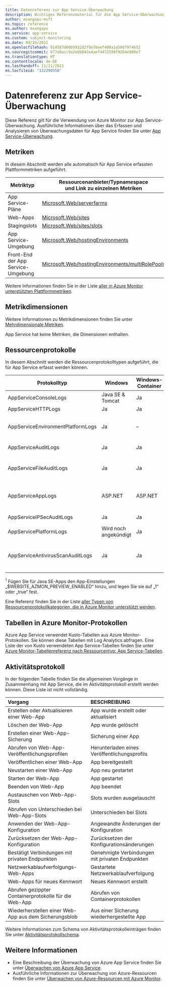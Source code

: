 ```yaml
---
title: Datenreferenz zur App Service-Überwachung
description: Wichtiges Referenzmaterial für die App Service-Überwachung
author: msangapu-msft
ms.topic: reference
ms.author: msangapu
ms.service: app-service
ms.custom: subject-monitoring
ms.date: 04/16/2021
ms.openlocfilehash: 914587d60b5932d2f9af6eef400a1a5067974652
ms.sourcegitcommit: 677e8acc9a2e8b842e4aef4472599f9264e989e7
ms.translationtype: HT
ms.contentlocale: de-DE
ms.lasthandoff: 11/11/2021
ms.locfileid: "132290550"
---
```

# <a name="monitoring-app-service-data-reference"></a>Datenreferenz zur App Service-Überwachung

Diese Referenz gilt für die Verwendung von Azure Monitor zur App Service-Überwachung. Ausführliche Informationen über das Erfassen und Analysieren von Überwachungsdaten für App Service finden Sie unter [App Service-Überwachung](monitor-app-service.md).

## <a name="metrics"></a>Metriken

In diesem Abschnitt werden alle automatisch für App Service erfassten Plattformmetriken aufgeführt.  

|Metriktyp | Ressourcenanbieter/Typnamespace<br/> und Link zu einzelnen Metriken |
|-------|-----|
| App Service-Pläne | [Microsoft.Web/serverfarms](../azure-monitor/essentials/metrics-supported.md#microsoftwebserverfarms)
| Web-Apps | [Microsoft.Web/sites](../azure-monitor/essentials/metrics-supported.md#microsoftwebsites) |
| Stagingslots | [Microsoft.Web/sites/slots](../azure-monitor/essentials/metrics-supported.md#microsoftwebsitesslots) 
| App Service-Umgebung | [Microsoft.Web/hostingEnvironments](../azure-monitor/essentials/metrics-supported.md#microsoftwebhostingenvironments)
| Front-End der App Service-Umgebung | [Microsoft.Web/hostingEnvironments/multiRolePools](../azure-monitor/essentials/metrics-supported.md#microsoftwebhostingenvironmentsmultirolepools)


Weitere Informationen finden Sie in der Liste [aller in Azure Monitor unterstützten Plattformmetriken](../azure-monitor/essentials/metrics-supported.md).


## <a name="metric-dimensions"></a>Metrikdimensionen

Weitere Informationen zu Metrikdimensionen finden Sie unter [Mehrdimensionale Metriken](../azure-monitor/essentials/data-platform-metrics.md#multi-dimensional-metrics).

App Service hat keine Metriken, die Dimensionen enthalten.

## <a name="resource-logs"></a>Ressourcenprotokolle

In diesem Abschnitt werden die Ressourcenprotokolltypen aufgeführt, die für App Service erfasst werden können. 

| Protokolltyp | Windows | Windows-Container | Linux | Linux-Container | BESCHREIBUNG |
|-|-|-|-|-|-|
| AppServiceConsoleLogs | Java SE & Tomcat | Ja | Ja | Ja | Standardausgabe und Standardfehler |
| AppServiceHTTPLogs | Ja | Ja | Ja | Ja | Webserverprotokolle |
| AppServiceEnvironmentPlatformLogs | Ja | – | Ja | Ja | App Service-Umgebung: Skalierung, Konfigurationsänderungen und Statusprotokolle|
| AppServiceAuditLogs | Ja | Ja | Ja | Ja | Anmeldeaktivität per FTP und Kudu |
| AppServiceFileAuditLogs | Ja | Ja | Wird noch angekündigt | Wird noch angekündigt | Dateiänderungen am Websiteinhalt; **nur für Premium-Tarif und höher verfügbar** |
| AppServiceAppLogs | ASP.NET | ASP.NET | Java SE und Tomcat Images <sup>1</sup> | Java SE und Tomcat Blessed Images <sup>1</sup> | Anwendungsprotokolle |
| AppServiceIPSecAuditLogs  | Ja | Ja | Ja | Ja | Anforderungen von IP-Regeln |
| AppServicePlatformLogs  | Wird noch angekündigt | Ja | Ja | Ja | Containervorgangsprotokolle |
| AppServiceAntivirusScanAuditLogs | Ja | Ja | Ja | Ja | [Protokolle von Antiviren-Scans](https://azure.github.io/AppService/2020/12/09/AzMon-AppServiceAntivirusScanAuditLogs.html) mit Microsoft Defender für Cloud; **nur verfügbar für Premium-Abonnements** | 

<sup>1</sup> Fügen Sie für Java SE-Apps den App-Einstellungen „$WEBSITE_AZMON_PREVIEW_ENABLED“ hinzu, und legen Sie sie auf „1“ oder „true“ fest.

Eine Referenz finden Sie in der Liste [aller Typen von Ressourcenprotokollkategorien, die in Azure Monitor unterstützt werden](../azure-monitor/essentials/resource-logs-schema.md).

## <a name="azure-monitor-logs-tables"></a>Tabellen in Azure Monitor-Protokollen

Azure App Service verwendet Kusto-Tabellen aus Azure Monitor-Protokollen. Sie können diese Tabellen mit Log Analytics abfragen. Eine Liste der von Kusto verwendeten App Service-Tabellen finden Sie unter [Azure Monitor-Tabellenreferenz nach Ressourcentyp: App Service-Tabellen](/azure/azure-monitor/reference/tables/tables-resourcetype#app-services). 

## <a name="activity-log"></a>Aktivitätsprotokoll

In der folgenden Tabelle finden Sie die allgemeinen Vorgänge in Zusammenhang mit App Service, die im Aktivitätsprotokoll erstellt werden können. Diese Liste ist nicht vollständig.

| Vorgang | BESCHREIBUNG |
|:---|:---|
|Erstellen oder Aktualisieren einer Web-App| App wurde erstellt oder aktualisiert|
|Löschen der Web-App| App wurde gelöscht |
|Erstellen einer Web-App-Sicherung| Sicherung einer App|
|Abrufen von Web-App-Veröffentlichungsprofilen| Herunterladen eines Veröffentlichungsprofils |
|Veröffentlichen einer Web-App| App bereitgestellt |
|Neustarten einer Web-App| App neu gestartet|
|Starten der Web-App| App gestartet |
|Beenden von Web-App| App beendet|
|Austauschen von Web-App-Slots| Slots wurden ausgetauscht|
|Abrufen von Unterschieden bei Web-App-Slots| Unterschieden bei Slots|
|Anwenden der Web-App-Konfiguration| Angewandte Änderungen der Konfiguration|
|Zurücksetzen der Web-App-Konfiguration| Zurücksetzen der Konfigurationsänderungen|
|Bestätigt Verbindungen mit privaten Endpunkten| Genehmigte Verbindungen mit privaten Endpunkten|
|Netzwerkablaufverfolgungs-Web-Apps| Gestartete Netzwerkablaufverfolgung|
|Web-Apps für neues Kennwort| Neues Kennwort erstellt |
|Abrufen gezippter Containerprotokolle für die Web-App| Abrufen von Containerprotokollen |
|Wiederherstellen einer Web-App aus dem Sicherungsblob| Aus einer Sicherung wiederhergestellte App|

Weitere Informationen zum Schema von Aktivitätsprotokolleinträgen finden Sie unter [Aktivitätsprotokollschema](../azure-monitor/essentials/activity-log-schema.md). 

## <a name="see-also"></a>Weitere Informationen

- Eine Beschreibung der Überwachung von Azure App Service finden Sie unter [Überwachen von Azure App Service](monitor-app-service.md).
- Ausführliche Informationen zur Überwachung von Azure-Ressourcen finden Sie unter [Überwachen von Azure-Ressourcen mit Azure Monitor](../azure-monitor/essentials/monitor-azure-resource.md).
